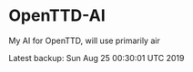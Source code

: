 # OpenTTD-AI
My AI for OpenTTD, will use primarily air

Latest backup: Sun Aug 25 00:30:01 UTC 2019
